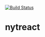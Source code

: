 [![Build Status](https://travis-ci.org/Alek-S/nytreact.svg?branch=master)](https://travis-ci.org/Alek-S/nytreact)

# nytreact
